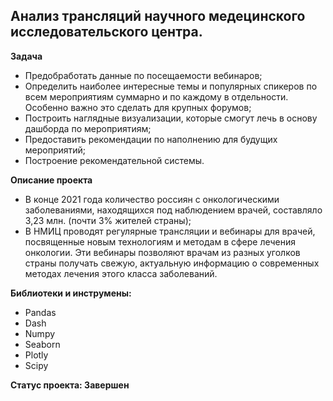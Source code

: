 ## Анализ трансляций научного медецинского исследовательского центра.

**Задача**  

- Предобработать данные по посещаемости вебинаров;
- Определить наиболее интересные темы и популярных спикеров по всем
  мероприятиям суммарно и по каждому в отдельности. Особенно важно это сделать
  для крупных форумов;
- Построить наглядные визуализации, которые смогут лечь в основу дашборда по
  мероприятиям;
- Предоставить рекомендации по наполнению для будущих мероприятий;
- Построение рекомендательной системы.

**Описание проекта**
- В конце 2021 года количество россиян с онкологическими заболеваниями,
  находящихся под наблюдением врачей, составляло 3,23 млн. (почти 3% жителей
  страны);
- В НМИЦ  проводят регулярные трансляции и вебинары для врачей,
  посвященные новым технологиям и методам в сфере лечения онкологии. Эти
  вебинары позволяют врачам из разных уголков страны получать свежую,
  актуальную информацию о современных методах лечения этого класса
  заболеваний.

**Библиотеки и инструмены:**
- Pandas
- Dash
- Numpy
- Seaborn
- Plotly
- Scipy

**Статус проекта: Завершен**
